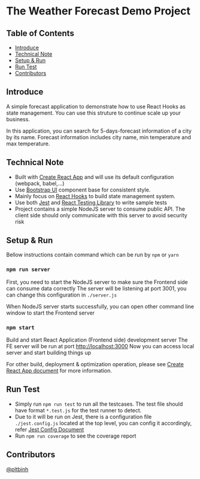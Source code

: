 # The Weather Forecast Demo Project

## Table of Contents

- [Introduce](#introduce)
- [Technical Note](#technical-note)
- [Setup & Run](#setup-&-run)
- [Run Test](#run-test)
- [Contributors](#contributors)

## Introduce

A simple forecast application to demonstrate how to use React Hooks as state management. You can use this struture to continue scale up your business.

In this application, you can search for 5-days-forecast information of a city by its name. Forecast information includes city name, min temperature and max temperature.
## Technical Note

- Built with [Create React App](https://github.com/facebook/create-react-app) and will use its default configuration (webpack, babel,...)
- Use [Bootstrap UI](https://www.bootstrap-ui.com) component base for consistent style.
- Mainly focus on [React Hooks](https://reactjs.org/docs/hooks-intro.html) to build state management system.
- Use both [Jest](https://jestjs.io/) and [React Testing Library](https://testing-library.com/docs/react-testing-library/intro/) to write sample tests
- Project contains a simple NodeJS server to consume public API. The client side should only communicate with this server to avoid security risk

## Setup & Run
Bellow instructions contain command which can be run by `npm` or `yarn`

### `npm run server`
First, you need to start the NodeJS server to make sure the Frontend side can consume data correctly
The server will be listening at port 3001, you can change this configuration in `./server.js`

When NodeJS server starts successfully, you can open other command line window to start the Frontend server

### `npm start`

Build and start React Application (Frontend side) development server
The FE server will be run at port [http://localhost:3000](http://localhost:3000)
Now you can access local server and start building things up

For other build, deployment & optimization operation, please see [Create React App document](https://facebook.github.io/create-react-app/docs/deployment) for more information.

## Run Test

- Simply run `npm run test` to run all the testcases. The test file should have format `*.test.js` for the test runner to detect.
- Due to it will be run on Jest, there is a configuration file `./jest.config.js` located at the top level, you can config it accordingly, refer [Jest Config Document](https://jestjs.io/docs/configuration)
- Run `npm run coverage` to see the coverage report

## Contributors
[@pltbinh](https://github.com/pltbinh)
